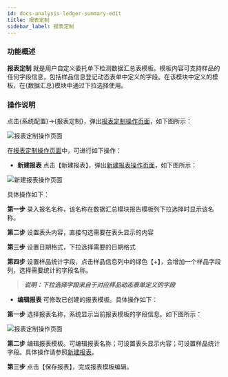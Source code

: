 ```yaml
---
id: docs-analysis-ledger-summary-edit
title: 报表定制
sidebar_label: 报表定制
---
```


### 功能概述

**报表定制** 就是用户自定义委托单下检测数据汇总表模板。模板内容可支持样品的任何字段信息，包括样品信息登记动态表单中定义的字段。在该模块中定义的模板，在{数据汇总}模块中通过下拉选择使用。

### 操作说明

点击{系统配置}→{报表定制}，弹出[报表定制操作页面](#报表定制操作页面)，如下图所示：

![报表定制操作页面](http://datmfiles.ebookchain.org/1LIeyAInM61LIMSChain-%E7%B3%BB%E7%BB%9F%E9%85%8D%E7%BD%AE-%E6%8A%A5%E8%A1%A8%E5%AE%9A%E5%88%B6%E6%93%8D%E4%BD%9C%E9%A1%B5%E9%9D%A2.png "报表定制操作页面")

在[报表定制操作页面](#报表定制操作页面)中，可进行如下操作：

<html><span id='新建报表'></span></html>

- **新建报表** 点击【新建报表】，弹出[新建报表操作页面](#新建报表操作页面)，如下图所示：

![新建报表操作页面](http://datmfiles.ebookchain.org/1LIxZoFSmIsLIMSChain-%E7%B3%BB%E7%BB%9F%E9%85%8D%E7%BD%AE-%E6%8A%A5%E8%A1%A8%E5%AE%9A%E5%88%B6-%E6%96%B0%E5%BB%BA%E6%8A%A5%E8%A1%A8%E7%BC%96%E8%BE%91%E6%93%8D%E4%BD%9C%E9%A1%B5%E9%9D%A2.png "新建报表操作页面")

具体操作如下：

**第一步** 录入报名名称，该名称在数据汇总模块报告模板列下拉选择时显示该名称。

**第二步** 设置表头内容，直接勾选需要在表头显示的内容

**第三步** 设置日期格式，下拉选择需要的日期格式

**第四步** 设置样品统计字段，点击样品信息列中的绿色【+】，会增加一个样品字段列，选择需要统计的字段名称。

>***说明：下拉选择字段来自于对应样品动态表单定义的字段***

- **编辑报表** 可修改已创建的报表模板。具体操作如下：

**第一步**  选择报表名称，系统显示当前报表模板的字段信息。如下图所示：

![报表定制操作页面](http://datmfiles.ebookchain.org/1LIhzkNcJ0TLIMSChain-%E7%B3%BB%E7%BB%9F%E9%85%8D%E7%BD%AE-%E6%8A%A5%E8%A1%A8%E5%AE%9A%E5%88%B6-%E6%A8%A1%E6%9D%BF%E7%BC%96%E8%BE%91%E6%93%8D%E4%BD%9C%E9%A1%B5%E9%9D%A2.png "报表定制操作页面")

**第二步**  编辑报表模板。可编辑报表名称；可设置表头显示内容；可设置样品统计字段。具体操作请参照[新建报表](#新建报表)。

**第三步**  点击【保存报表】，完成报表模板编辑。


